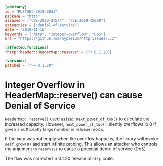 ```toml
[advisory]
id = "RUSTSEC-2019-0033"
package = "http"
aliases = ["CVE-2020-25574", "CVE-2019-25008"]
categories = ["denial-of-service"]
date = "2019-11-16"
keywords = ["http", "integer-overflow", "DoS"]
url = "https://github.com/hyperium/http/issues/352"

[affected.functions]
"http::header::HeaderMap::reserve" = ["< 0.1.20"]

[versions]
patched = [">= 0.1.20"]
```

# Integer Overflow in HeaderMap::reserve() can cause Denial of Service

`HeaderMap::reserve()` used `usize::next_power_of_two()` to calculate the increased capacity.
However, `next_power_of_two()` silently overflows to 0 if given a sufficently large number
in release mode.

If the map was not empty when the overflow happens,
the library will invoke `self.grow(0)` and start infinite probing.
This allows an attacker who controls the argument to `reserve()`
to cause a potential denial of service (DoS).

The flaw was corrected in 0.1.20 release of `http` crate.
